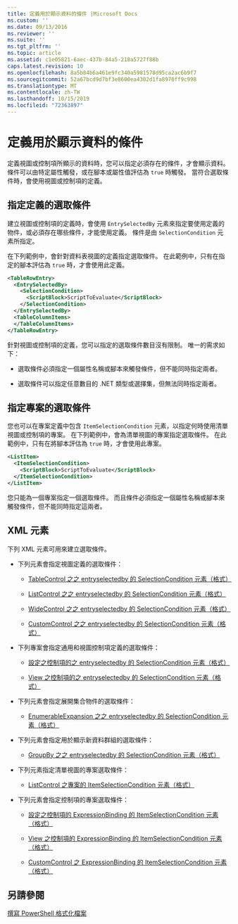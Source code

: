 ```yaml
---
title: 定義用於顯示資料的條件 |Microsoft Docs
ms.custom: ''
ms.date: 09/13/2016
ms.reviewer: ''
ms.suite: ''
ms.tgt_pltfrm: ''
ms.topic: article
ms.assetid: c1e05821-6aec-437b-84a5-218a5727f88b
caps.latest.revision: 10
ms.openlocfilehash: 8a5b84b6a461e9fc340a5981578d95ca2ac6b9f7
ms.sourcegitcommit: 52a67bcd9d7bf3e8600ea4302d1fa8970ff9c998
ms.translationtype: MT
ms.contentlocale: zh-TW
ms.lasthandoff: 10/15/2019
ms.locfileid: "72363897"
---
```

# <a name="defining-conditions-for-displaying-data"></a>定義用於顯示資料的條件

定義視圖或控制項所顯示的資料時，您可以指定必須存在的條件，才會顯示資料。 條件可以由特定屬性觸發，或在腳本或屬性值評估為 `true` 時觸發。 當符合選取條件時，會使用視圖或控制項的定義。

## <a name="specifying-a-selection-condition-for-a-definition"></a>指定定義的選取條件

建立視圖或控制項的定義時，會使用 `EntrySelectedBy` 元素來指定要使用定義的物件，或必須存在哪些條件，才能使用定義。 條件是由 `SelectionCondition` 元素所指定。

在下列範例中，會針對資料表視圖的定義指定選取條件。 在此範例中，只有在指定的腳本評估為 `true` 時，才會使用此定義。

```xml
<TableRowEntry>
  <EntrySelectedBy>
    <SelectionCondition>
      <ScriptBlock>ScriptToEvaluate</ScriptBlock>
    </SelectionCondition>
  </EntrySelectedBy>
  <TableColumnItems>
  </TableColumnItems>
</TableRowEntry>

```

針對視圖或控制項的定義，您可以指定的選取條件數目沒有限制。 唯一的需求如下：

- 選取條件必須指定一個屬性名稱或腳本來觸發條件，但不能同時指定兩者。

- 選取條件可以指定任意數目的 .NET 類型或選擇集，但無法同時指定兩者。

## <a name="specifying-a-selection-condition-for-an-item"></a>指定專案的選取條件

您也可以在專案定義中包含 `ItemSelectionCondition` 元素，以指定何時使用清單視圖或控制項的專案。 在下列範例中，會為清單視圖的專案指定選取條件。 在此範例中，只有在將腳本評估為 `true` 時，才會使用此專案。

```xml
<ListItem>
  <ItemSelectionCondition>
    <ScriptBlock>ScriptToEvaluate</ScriptBlock>
  </ItemSelectionCondition>
</ListItem>

```

您只能為一個專案指定一個選取條件。 而且條件必須指定一個屬性名稱或腳本來觸發條件，但不能同時指定這兩者。

## <a name="xml-elements"></a>XML 元素

 下列 XML 元素可用來建立選取條件。

- 下列元素會指定視圖定義的選取條件：

    - [TableControl 之之 entryselectedby 的 SelectionCondition 元素（格式）](./selectioncondition-element-for-entryselectedby-for-tablecontrol-format.md)

    - [ListControl 之之 entryselectedby 的 SelectionCondition 元素（格式）](./selectioncondition-element-for-entryselectedby-for-listcontrol-format.md)

    - [WideControl 之之 entryselectedby 的 SelectionCondition 元素（格式）](./selectioncondition-element-for-entryselectedby-for-widecontrol-format.md)

    - [CustomControl 之之 entryselectedby 的 SelectionCondition 元素（格式）](./selectioncondition-element-for-entryselectedby-for-customcontrol-format.md)

- 下列專案會指定通用和視圖控制項定義的選取條件：

    - [設定之控制項的之 entryselectedby 的 SelectionCondition 元素（格式）](./selectioncondition-element-for-entryselectedby-for-controls-for-configuration-format.md)

    - [View 之控制項的之 entryselectedby 的 SelectionCondition 元素（格式）](./selectioncondition-element-for-entryselectedby-for-controls-for-view-format.md)

- 下列元素會指定展開集合物件的選取條件：

    - [EnumerableExpansion 之之 entryselectedby 的 SelectionCondition 元素（格式）](./selectioncondition-element-for-entryselectedby-for-enumerableexpansion-format.md)

- 下列元素會指定用於顯示新資料群組的選取條件：

    - [GroupBy 之之 entryselectedby 的 SelectionCondition 元素（格式）](./selectioncondition-element-for-entryselectedby-for-groupby-format.md)

- 下列元素指定清單視圖的專案選取條件：

    - [ListControl 之專案的 ItemSelectionCondition 元素（格式）](./itemselectioncondition-element-for-listitem-for-listcontrol-format.md)

- 下列元素會指定控制項的專案選取條件：

    - [設定之控制項的 ExpressionBinding 的 ItemSelectionCondition 元素（格式）](./itemselectioncondition-element-for-expressionbinding-for-controls-for-configuration-format.md)

    - [View 之控制項的 ExpressionBinding 的 ItemSelectionCondition 元素（格式）](./itemselectioncondition-element-for-expressionbinding-for-controls-for-view-format.md)

    - [CustomControl 之 ExpressionBinding 的 ItemSelectionCondition 元素（格式）](./itemselectioncondition-element-for-expressionbinding-for-customcontrol-format.md)

## <a name="see-also"></a>另請參閱

[撰寫 PowerShell 格式化檔案](./writing-a-powershell-formatting-file.md)
